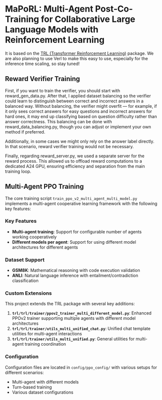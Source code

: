 
# MaPoRL: Multi-Agent Post-Co-Training for Collaborative Large Language Models with Reinforcement Learning

It is based on the [TRL (Transformer Reinforcement Learning)](https://github.com/huggingface/trl) package. We are also planning to use Verl to make this easy to use, especially for the inference time scaling, so stay tuned!

## Reward Verifier Training

First, if you want to train the verifier, you should start with reward_gen_data.py.
After that, I applied dataset balancing so the verifier could learn to distinguish between correct and incorrect answers in a balanced way. Without balancing, the verifier might overfit — for example, if it only sees correct answers for easy questions and incorrect answers for hard ones, it may end up classifying based on question difficulty rather than answer correctness. This balancing can be done with reward_data_balancing.py, though you can adjust or implement your own method if preferred.

Additionally, in some cases we might only rely on the answer label directly. In that scenario, reward verifier training would not be necessary.

Finally, regarding reward_server.py, we used a separate server for the reward process. This allowed us to offload reward computations to a dedicated A24 GPU, ensuring efficiency and separation from the main training loop.

## Multi-Agent PPO Training

The core training script `train_ppo_v2_multi_agent_multi_model.py` implements a multi-agent cooperative learning framework with the following key features:

### Key Features
- **Multi-agent training**: Support for configurable number of agents working cooperatively
- **Different models per agent**: Support for using different model architectures for different agents

### Dataset Support
- **GSM8K**: Mathematical reasoning with code execution validation
- **ANLI**: Natural language inference with entailment/contradiction classification

### Custom Extensions

This project extends the TRL package with several key additions:

1. **`trl/trl/trainer/ppov2_trainer_multi_different_model.py`**: Enhanced PPOv2 trainer supporting multiple agents with different model architectures
2. **`trl/trl/trainer/utils_multi_unified_chat.py`**: Unified chat template utilities for multi-agent interactions
3. **`trl/trl/trainer/utils_multi_unified.py`**: General utilities for multi-agent training coordination

### Configuration
Configuration files are located in `config/ppo_config/` with various setups for different scenarios:
- Multi-agent with different models
- Turn-based training
- Various dataset configurations
